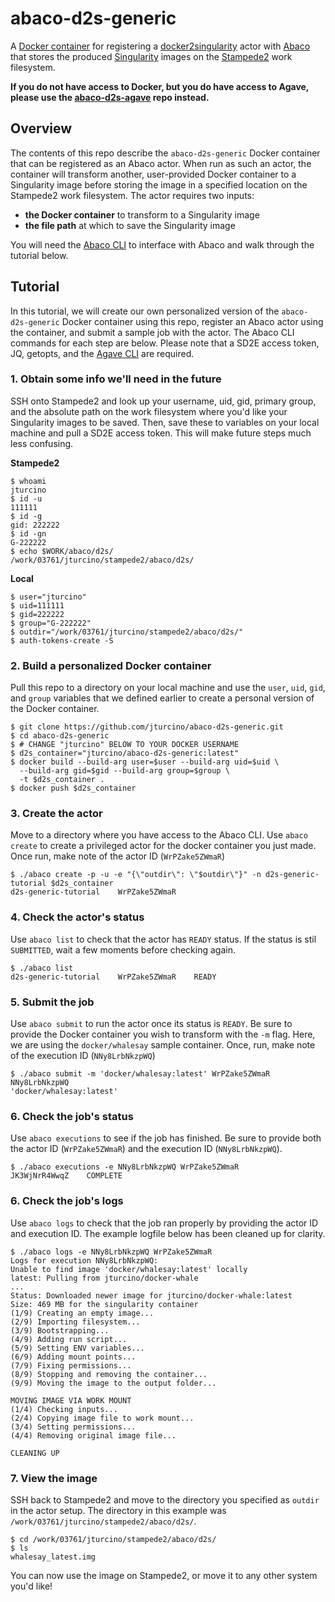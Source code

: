 # abaco-d2s-generic
A [Docker container](https://hub.docker.com/r/jturcino/abaco-d2s-generic/) for registering a [docker2singularity](https://github.com/TACC/docker2singularity) actor with [Abaco](https://github.com/TACC/abaco) that stores the produced [Singularity](http://singularity.lbl.gov/) images on the [Stampede2](https://www.tacc.utexas.edu/systems/stampede2) work filesystem.

**If you do not have access to Docker, but you do have access to Agave, please use the [abaco-d2s-agave]() repo instead.**

## Overview

The contents of this repo describe the `abaco-d2s-generic` Docker container that can be registered as an Abaco actor. When run as such an actor, the container will transform another, user-provided Docker container to a Singularity image before storing the image in a specified location on the Stampede2 work filesystem. The actor requires two inputs:
* **the Docker container** to transform to a Singularity image
* **the file path** at which to save the Singularity image

You will need the [Abaco CLI](https://github.com/johnfonner/abaco-cli) to interface with Abaco and walk through the tutorial below. 

## Tutorial

In this tutorial, we will create our own personalized version of the `abaco-d2s-generic` Docker container using this repo, register an Abaco actor using the container, and submit a sample job with the actor. The Abaco CLI commands for each step are below. Please note that a SD2E access token, JQ, getopts, and the [Agave CLI](https://bitbucket.org/agaveapi/cli) are required.

### 1. Obtain some info we'll need in the future
SSH onto Stampede2 and look up your username, uid, gid, primary group, and the absolute path on the work filesystem where you'd like your Singularity images to be saved. Then, save these to variables on your local machine and pull a SD2E access token. This will make future steps much less confusing.

**Stampede2**
```
$ whoami
jturcino
$ id -u
111111
$ id -g
gid: 222222
$ id -gn
G-222222
$ echo $WORK/abaco/d2s/
/work/03761/jturcino/stampede2/abaco/d2s/
```
**Local**
```
$ user="jturcino"
$ uid=111111
$ gid=222222
$ group="G-222222"
$ outdir="/work/03761/jturcino/stampede2/abaco/d2s/"
$ auth-tokens-create -S
```

### 2. Build a personalized Docker container
Pull this repo to a directory on your local machine and use the `user`, `uid`, `gid`, and `group` variables that we defined earlier to create a personal version of the Docker container.
```
$ git clone https://github.com/jturcino/abaco-d2s-generic.git
$ cd abaco-d2s-generic
$ # CHANGE "jturcino" BELOW TO YOUR DOCKER USERNAME
$ d2s_container="jturcino/abaco-d2s-generic:latest" 
$ docker build --build-arg user=$user --build-arg uid=$uid \
  --build-arg gid=$gid --build-arg group=$group \
  -t $d2s_container .
$ docker push $d2s_container
```

### 3. Create the actor
Move to a directory where you have access to the Abaco CLI. Use `abaco create` to create a privileged actor for the docker container you just made. Once run, make note of the actor ID (`WrPZake5ZWmaR`)
```
$ ./abaco create -p -u -e "{\"outdir\": \"$outdir\"}" -n d2s-generic-tutorial $d2s_container
d2s-generic-tutorial    WrPZake5ZWmaR
```

### 4. Check the actor's status
Use  `abaco list` to check that the actor has `READY` status. If the status is stil `SUBMITTED`, wait a few moments before checking again.
```
$ ./abaco list
d2s-generic-tutorial    WrPZake5ZWmaR    READY
```

### 5. Submit the job
Use `abaco submit` to run the actor once its status is `READY`. Be sure to provide the Docker container you wish to transform with the `-m` flag. Here, we are using the `docker/whalesay` sample container. Once, run, make note of the execution ID (`NNy8LrbNkzpWQ`)
```
$ ./abaco submit -m 'docker/whalesay:latest' WrPZake5ZWmaR
NNy8LrbNkzpWQ
'docker/whalesay:latest'
```

### 6. Check the job's status
Use `abaco executions` to see if the job has finished. Be sure to provide both the actor ID (`WrPZake5ZWmaR`) and the execution ID (`NNy8LrbNkzpWQ`).
```
$ ./abaco executions -e NNy8LrbNkzpWQ WrPZake5ZWmaR
JK3WjNrR4WwqZ    COMPLETE
```

### 6. Check the job's logs
Use `abaco logs` to check that the job ran properly by providing the actor ID and execution ID. The example logfile below has been cleaned up for clarity.
```
$ ./abaco logs -e NNy8LrbNkzpWQ WrPZake5ZWmaR
Logs for execution NNy8LrbNkzpWQ:
Unable to find image 'docker/whalesay:latest' locally
latest: Pulling from jturcino/docker-whale
...
Status: Downloaded newer image for jturcino/docker-whale:latest
Size: 469 MB for the singularity container
(1/9) Creating an empty image...
(2/9) Importing filesystem...
(3/9) Bootstrapping...
(4/9) Adding run script...
(5/9) Setting ENV variables...
(6/9) Adding mount points...
(7/9) Fixing permissions...
(8/9) Stopping and removing the container...
(9/9) Moving the image to the output folder...

MOVING IMAGE VIA WORK MOUNT
(1/4) Checking inputs...
(2/4) Copying image file to work mount...
(3/4) Setting permissions...
(4/4) Removing original image file...

CLEANING UP
```

### 7. View the image
SSH back to Stampede2 and move to the directory you specified as `outdir` in the actor setup. The directory in this example was `/work/03761/jturcino/stampede2/abaco/d2s/`.
```
$ cd /work/03761/jturcino/stampede2/abaco/d2s/
$ ls
whalesay_latest.img
```
You can now use the image on Stampede2, or move it to any other system you'd like!